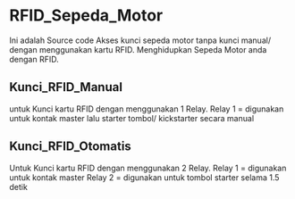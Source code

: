 # RFID_Sepeda_Motor

Ini adalah Source code Akses kunci sepeda motor tanpa kunci manual/ dengan menggunakan kartu RFID.
Menghidupkan Sepeda Motor anda dengan RFID.

## Kunci_RFID_Manual

untuk Kunci kartu RFID dengan menggunakan 1 Relay.
Relay 1 = digunakan untuk kontak master
lalu starter tombol/ kickstarter secara manual

## Kunci_RFID_Otomatis

Untuk Kunci kartu RFID dengan menggunakan 2 Relay.
Relay 1 = digunakan untuk kontak master
Relay 2 = digunakan untuk tombol starter selama 1.5 detik
